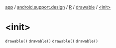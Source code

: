 [app](../../../index.md) / [android.support.design](../../index.md) / [R](../index.md) / [drawable](index.md) / [&lt;init&gt;](.)

# &lt;init&gt;

`drawable()`
`drawable()`
`drawable()`
`drawable()`